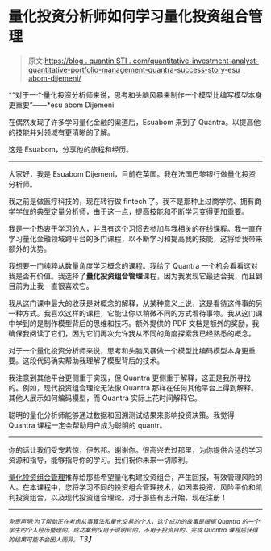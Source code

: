 # 量化投资分析师如何学习量化投资组合管理

> 原文:[https://blog . quantin STI . com/quantitative-investment-analyst-quantitative-portfolio-management-quantra-success-story-esu abom-dijemeni/](https://blog.quantinsti.com/quantitative-investment-analyst-quantitative-portfolio-management-quantra-success-story-esuabom-dijemeni/)

*“对于一个量化投资分析师来说，思考和头脑风暴来制作一个模型比编写模型本身更重要”——*esu abom Dijemeni

在偶然发现了许多学习量化金融的渠道后，Esuabom 来到了 Quantra。以提高他的技能并对领域有更清晰的了解。

这是 Esuabom，分享他的旅程和经历。

* * *

大家好，我是 Esuabom Dijemeni，目前在英国。我在法国巴黎银行做量化投资分析师。

我之前是做医疗科技的，现在转行做 fintech 了。我不是那种上过商学院、拥有商学学位的典型定量分析师，由于这一点，提高技能和不断学习变得更加重要。

我是一个热衷于学习的人，并且有这个习惯去参加与我相关的在线课程。我一直在学习量化金融领域跨平台的多门课程，以不断学习和提高我的技能，这将给我带来额外的优势。

我想要一门纯粹从数量角度学习概念的课程。我给了 Quantra 一个机会看看这对我是否有价值。我选择了**量化投资组合管理**课程，因为我发现它最适合我，而且到目前为止我一直很喜欢它。

我从这门课中最大的收获是对概念的解释，从某种意义上说，这是看待这件事的另一种方式。我喜欢这样的课程，它能让你以稍微不同的方式看待事物。我从这门课中学到的是制作模型背后的思维和技巧。额外提供的 PDF 文档是额外的奖励，我确保我阅读了它们，因为它们再次允许我从不同的角度探索我已经熟悉的概念。

对于一个量化投资分析师来说，思考和头脑风暴做一个模型比编码模型本身更重要。这段代码确实帮助我理解了模型背后的技术。

我注意到其他平台更侧重于实现，但 Quantra 更侧重于解释，这正是我所寻找的。例如，现代投资组合理论无法像 Quantra 那样在任何其他平台上得到解释。其他人展示如何编码模型，而 Quantra 实际上花时间解释它。

聪明的量化分析师能够通过数据和回溯测试结果来影响投资决策。我觉得 Quantra 课程一定会帮助用户成为聪明的 quantr。

* * *

你的话让我们受宠若惊，伊苏邦。谢谢你。很高兴去过那里，为你提供合适的学习资源和指导，能够指导你的学习。我们祝你未来一切顺利。

[量化投资组合管理](https://quantra.quantinsti.com/course/quantitative-portfolio-management)推荐给那些希望量化构建投资组合，产生回报，有效管理风险的人。在本课程中，您将学习不同的投资组合管理技术，如因素投资、风险平价和凯利投资组合，以及现代投资组合理论。对于那些有志开始，现在注册！

* * *

*<small>免责声明:为了帮助正在考虑从事算法和量化交易的个人，这个成功的故事是根据 Quantra 的一个学生的个人经历整理的。成功案例仅用于说明目的，不用于投资目的。完成 Quantra 课程后获得的结果可能不会因人而异。</small>T3】*